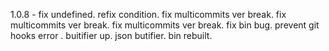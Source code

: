 1.0.8 - fix undefined. refix condition. fix multicommits ver break. fix multicommits ver break. fix multicommits ver break. fix bin bug. prevent git hooks error . buitifier up. json butifier. bin rebuilt. 
